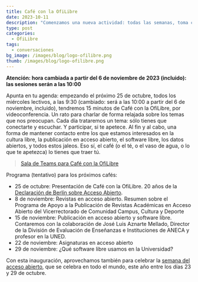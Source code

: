 ```yaml
---
title: Café con la OfiLibre
date: 2023-10-11
description: "Comenzamos una nueva actividad: todas las semanas, toma café con la OfiLibre"
type: post
categories:
  - OfiLibre
tags:
  - conversaciones
bg_image: /images/blog/logo-ofilibre.png
thumb: /images/blog/logo-ofilibre.png
---
```


**Atención: hora cambiada a partir del 6 de noviembre de 2023 (incluido): las sesiones serán a las 10:00**

Apunta en tu agenda: empezando el próximo 25 de octubre, todos los miércoles lectivos, a las 9:30 (cambiado: será a las 10:00 a partir del 6 de noviembre, incluido), tendremos 15 minutos de Café con la OfiLibre, por videoconferencia. Un rato para charlar de forma relajada sobre los temas que nos preocupan. Cada día trataremos un tema: sólo tienes que conectarte y escuchar. Y participar, si te apetece. Al fin y al cabo, una forma de mantener contacto entre los que estamos interesados en la cultura libre, la publicación en acceso abierto, el software libre, los datos abiertos, y todos estos jaleos. Eso sí, el café (o el té, o el vaso de agua, o lo que te apetezca) lo tienes que traer tú.

> [Sala de Teams para Café con la OfiLibre](https://teams.microsoft.com/l/meetup-join/19%3ameeting_NTQ0ODZlYWItMzRkNi00OTMwLWE3MDEtMzNiY2Y4N2U1MjQ5%40thread.v2/0?context=%7b%22Tid%22%3a%225f84c4ea-370d-4b9e-830c-756f8bf1b51f%22%2c%22Oid%22%3a%22f39a6111-b3eb-43a6-98c0-a4d0f78c6742%22%7d)

Programa (tentativo) para los próximos cafés:

* 25 de octubre: Presentación de Café con la OfiLibre. 20 años de la [Declaración de Berlín sobre Acceso Abierto](https://openaccess.mpg.de/Berlin-Declaration).
* 8 de noviembre: Revistas en acceso abierto. Resumen sobre el Programa de Apoyo a la Publicación de Revistas Académicas en Acceso Abierto del Vicerrectorado de Comunidad Campus, Cultura y Deporte
* 15 de noviembre: Publicación en acceso abierto y software libre. Contaremos con la colaboración de José Luis Aznarte Mellado, Director de la División de Evaluación de Enseñanzas e Instituciones de ANECA y profesor en la UNED.
* 22 de noviembre: Asignaturas en acceso abierto
* 29 de noviembre: ¿Qué software libre usamos en la Universidad?

Con esta inauguración, aprovechamos también para celebrar la [semana del acceso abierto](https://www.openaccessweek.org/), que se celebra en todo el mundo, este año entre los días 23 y 29 de octubre.
